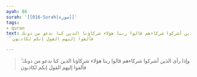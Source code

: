 ```yaml
---
ayah: 86
surah: '[[016-Surah|سورة]]'
tags:
- quran
text: وإذا رأى الذين أشركوا شركاءهم قالوا ربنا هؤلاء شركاؤنا الذين كنا ندعو من دونك
  ۖ فألقوا إليهم القول إنكم لكاذبون

---
```

> وإذا رأى الذين أشركوا شركاءهم قالوا ربنا هؤلاء شركاؤنا الذين كنا ندعو من دونك ۖ فألقوا إليهم القول إنكم لكاذبون

